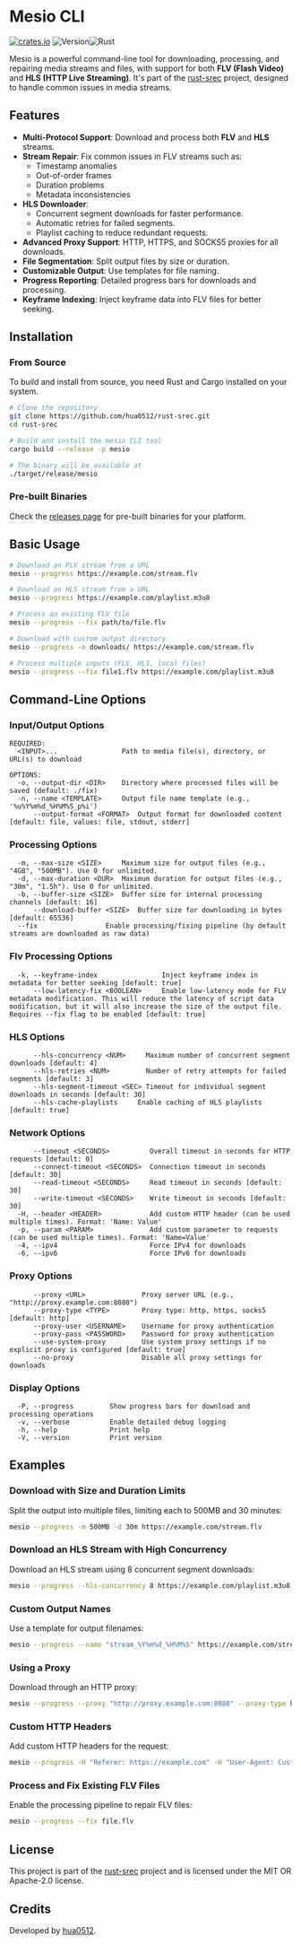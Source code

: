 # Mesio CLI

[![crates.io](https://img.shields.io/crates/v/mesio-cli.svg)](https://crates.io/crates/mesio-cli)
![Version](https://img.shields.io/badge/version-0.2.4-blue)![Rust](https://img.shields.io/badge/rust-2024-orange)

Mesio is a powerful command-line tool for downloading, processing, and repairing media streams and files, with support for both **FLV (Flash Video)** and **HLS (HTTP Live Streaming)**. It's part of the [rust-srec](https://github.com/hua0512/rust-srec) project, designed to handle common issues in media streams.

## Features

- **Multi-Protocol Support**: Download and process both **FLV** and **HLS** streams.
- **Stream Repair**: Fix common issues in FLV streams such as:
  - Timestamp anomalies
  - Out-of-order frames
  - Duration problems
  - Metadata inconsistencies
- **HLS Downloader**:
  - Concurrent segment downloads for faster performance.
  - Automatic retries for failed segments.
  - Playlist caching to reduce redundant requests.
- **Advanced Proxy Support**: HTTP, HTTPS, and SOCKS5 proxies for all downloads.
- **File Segmentation**: Split output files by size or duration.
- **Customizable Output**: Use templates for file naming.
- **Progress Reporting**: Detailed progress bars for downloads and processing.
- **Keyframe Indexing**: Inject keyframe data into FLV files for better seeking.

## Installation

### From Source

To build and install from source, you need Rust and Cargo installed on your system.

```bash
# Clone the repository
git clone https://github.com/hua0512/rust-srec.git
cd rust-srec

# Build and install the mesio CLI tool
cargo build --release -p mesio

# The binary will be available at
./target/release/mesio
```

### Pre-built Binaries

Check the [releases page](https://github.com/hua0512/rust-srec/releases) for pre-built binaries for your platform.

## Basic Usage

```bash
# Download an FLV stream from a URL
mesio --progress https://example.com/stream.flv

# Download an HLS stream from a URL
mesio --progress https://example.com/playlist.m3u8

# Process an existing FLV file
mesio --progress --fix path/to/file.flv

# Download with custom output directory
mesio --progress -o downloads/ https://example.com/stream.flv

# Process multiple inputs (FLV, HLS, local files)
mesio --progress --fix file1.flv https://example.com/playlist.m3u8
```

## Command-Line Options

### Input/Output Options

```text
REQUIRED:
  <INPUT>...                Path to media file(s), directory, or URL(s) to download

OPTIONS:
  -o, --output-dir <DIR>    Directory where processed files will be saved (default: ./fix)
  -n, --name <TEMPLATE>     Output file name template (e.g., '%u%Y%m%d_%H%M%S_p%i')
      --output-format <FORMAT>  Output format for downloaded content [default: file, values: file, stdout, stderr]
```

### Processing Options

```text
  -m, --max-size <SIZE>     Maximum size for output files (e.g., "4GB", "500MB"). Use 0 for unlimited.
  -d, --max-duration <DUR>  Maximum duration for output files (e.g., "30m", "1.5h"). Use 0 for unlimited.
  -b, --buffer-size <SIZE>  Buffer size for internal processing channels [default: 16]
      --download-buffer <SIZE>  Buffer size for downloading in bytes [default: 65536]
  --fix                 Enable processing/fixing pipeline (by default streams are downloaded as raw data)
```

### Flv Processing Options

```text
  -k, --keyframe-index                Inject keyframe index in metadata for better seeking [default: true]
      --low-latency-fix <BOOLEAN>     Enable low-latency mode for FLV metadata modification. This will reduce the latency of script data modification, but it will also increase the size of the output file. Requires --fix flag to be enabled [default: true]
```

### HLS Options

```text
      --hls-concurrency <NUM>     Maximum number of concurrent segment downloads [default: 4]
      --hls-retries <NUM>         Number of retry attempts for failed segments [default: 3]
      --hls-segment-timeout <SEC> Timeout for individual segment downloads in seconds [default: 30]
      --hls-cache-playlists     Enable caching of HLS playlists [default: true]
```

### Network Options

```text
      --timeout <SECONDS>          Overall timeout in seconds for HTTP requests [default: 0]
      --connect-timeout <SECONDS>  Connection timeout in seconds [default: 30]
      --read-timeout <SECONDS>     Read timeout in seconds [default: 30]
      --write-timeout <SECONDS>    Write timeout in seconds [default: 30]
  -H, --header <HEADER>            Add custom HTTP header (can be used multiple times). Format: 'Name: Value'
  -p, --param <PARAM>              Add custom parameter to requests (can be used multiple times). Format: 'Name=Value'
  -4, --ipv4                       Force IPv4 for downloads
  -6, --ipv6                       Force IPv6 for downloads
```

### Proxy Options

```text
      --proxy <URL>              Proxy server URL (e.g., "http://proxy.example.com:8080")
      --proxy-type <TYPE>        Proxy type: http, https, socks5 [default: http]
      --proxy-user <USERNAME>    Username for proxy authentication
      --proxy-pass <PASSWORD>    Password for proxy authentication
      --use-system-proxy         Use system proxy settings if no explicit proxy is configured [default: true]
      --no-proxy                 Disable all proxy settings for downloads
```

### Display Options

```text
  -P, --progress         Show progress bars for download and processing operations
  -v, --verbose          Enable detailed debug logging
  -h, --help             Print help
  -V, --version          Print version
```

## Examples

### Download with Size and Duration Limits

Split the output into multiple files, limiting each to 500MB and 30 minutes:

```bash
mesio --progress -m 500MB -d 30m https://example.com/stream.flv
```

### Download an HLS Stream with High Concurrency

Download an HLS stream using 8 concurrent segment downloads:

```bash
mesio --progress --hls-concurrency 8 https://example.com/playlist.m3u8
```

### Custom Output Names

Use a template for output filenames:

```bash
mesio --progress --name "stream_%Y%m%d_%H%M%S" https://example.com/stream.flv
```

### Using a Proxy

Download through an HTTP proxy:

```bash
mesio --progress --proxy "http://proxy.example.com:8080" --proxy-type http https://example.com/stream.flv
```

### Custom HTTP Headers

Add custom HTTP headers for the request:

```bash
mesio --progress -H "Referer: https://example.com" -H "User-Agent: Custom/1.0" https://example.com/stream.flv
```

### Process and Fix Existing FLV Files

Enable the processing pipeline to repair FLV files:

```bash
mesio --progress --fix file.flv
```

## License

This project is part of the [rust-srec](https://github.com/hua0512/rust-srec) project and is licensed under the MIT OR Apache-2.0 license.

## Credits

Developed by [hua0512](https://github.com/hua0512).
